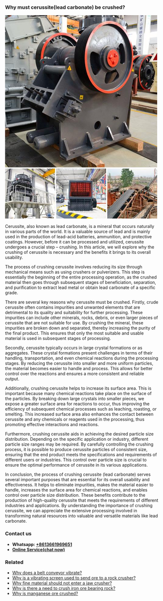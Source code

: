 <h3>Why must cerussite(lead carbonate) be crushed?</h3><img src='1701671445.jpg' alt=''><p>Cerussite, also known as lead carbonate, is a mineral that occurs naturally in various parts of the world. It is a valuable source of lead and is mainly used in the production of lead-acid batteries, ammunition, and protective coatings. However, before it can be processed and utilized, cerussite undergoes a crucial step – crushing. In this article, we will explore why the crushing of cerussite is necessary and the benefits it brings to its overall usability.</p><p>The process of crushing cerussite involves reducing its size through mechanical means such as using crushers or pulverizers. This step is essentially the beginning of the entire processing operation, as the crushed material then goes through subsequent stages of beneficiation, separation, and purification to extract lead metal or obtain lead carbonate of a specific grade.</p><p>There are several key reasons why cerussite must be crushed. Firstly, crude cerussite often contains impurities and unwanted elements that are detrimental to its quality and suitability for further processing. These impurities can include other minerals, rocks, debris, or even larger pieces of cerussite that are not suitable for use. By crushing the mineral, these impurities are broken down and separated, thereby increasing the purity of the final product. This ensures that only the most suitable and usable material is used in subsequent stages of processing.</p><p>Secondly, cerussite typically occurs in large crystal formations or as aggregates. These crystal formations present challenges in terms of their handling, transportation, and even chemical reactions during the processing stages. By reducing the cerussite into smaller and more uniform particles, the material becomes easier to handle and process. This allows for better control over the reactions and ensures a more consistent and reliable output.</p><p>Additionally, crushing cerussite helps to increase its surface area. This is important because many chemical reactions take place on the surface of the particles. By breaking down large crystals into smaller pieces, we expose a greater surface area for reactions to occur, thus improving the efficiency of subsequent chemical processes such as leaching, roasting, or smelting. This increased surface area also enhances the contact between cerussite and any chemicals or reagents used in the processing, thus promoting effective interactions and reactions.</p><p>Furthermore, crushing cerussite aids in achieving the desired particle size distribution. Depending on the specific application or industry, different particle size ranges may be required. By carefully controlling the crushing process, it is possible to produce cerussite particles of consistent size, ensuring that the end product meets the specifications and requirements of different users or industries. This control over particle size is crucial to ensure the optimal performance of cerussite in its various applications.</p><p>In conclusion, the process of crushing cerussite (lead carbonate) serves several important purposes that are essential for its overall usability and effectiveness. It helps to eliminate impurities, makes the material easier to handle, increases the surface area for chemical reactions, and enables control over particle size distribution. These benefits contribute to the production of high-quality cerussite that meets the requirements of different industries and applications. By understanding the importance of crushing cerussite, we can appreciate the extensive processing involved in transforming natural resources into valuable and versatile materials like lead carbonate.</p><h3>Contact us</h3><ul><li><strong>Whatsapp:&nbsp;<a href="https://wa.me/8613661969651">+8613661969651</a></strong></li><li><a href="https://swt.shibang-china.com/?git&amp;zhl"><strong>Online Service(chat now)</strong></a></li></ul><h3>Related</h3><ul><li><a href='Why%20does%20a%20belt%20conveyor%20vibrate%3F.md'>Why does a belt conveyor vibrate?</a></li><li><a href='Why%20is%20a%20vibrating%20screen%20used%20to%20send%20ore%20to%20a%20rock%20crusher%3F.md'>Why is a vibrating screen used to send ore to a rock crusher?</a></li><li><a href='Why%20fine%20material%20should%20not%20enter%20a%20jaw%20crusher%3F.md'>Why fine material should not enter a jaw crusher?</a></li><li><a href='Why%20is%20there%20a%20need%20to%20crush%20iron%20ore%20bearing%20rock%3F.md'>Why is there a need to crush iron ore bearing rock?</a></li><li><a href='Why%20is%20manganese%20ore%20crushed%3F.md'>Why is manganese ore crushed?</a></li></ul>